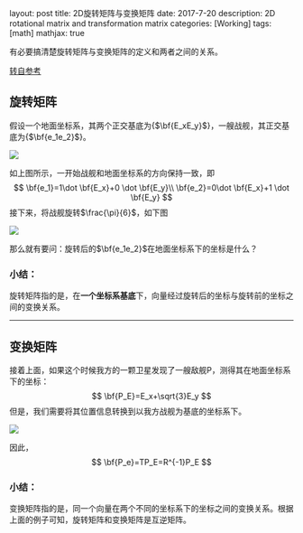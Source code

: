 layout: post
title: 2D旋转矩阵与变换矩阵
date: 2017-7-20
description: 2D rotational matrix and transformation matrix
categories: [Working]
tags: [math]
mathjax:    true



有必要搞清楚旋转矩阵与变换矩阵的定义和两者之间的关系。

[转自参考](http://kenkatagiri.me/2d-rotations-and-transformations/)

## 旋转矩阵

假设一个地面坐标系，其两个正交基底为{$\bf{E_xE_y}$}，一艘战舰，其正交基底为{$\bf{e_1e_2}$}。

![](http://kenkatagiri.me/wp-content/uploads/2016/07/euler-object-unrotated-1-300x265.png)

如上图所示，一开始战舰和地面坐标系的方向保持一致，即
$$
\bf{e_1}=1\dot \bf{E_x}+0 \dot \bf{E_y}\\
\bf{e_2}=0\dot \bf{E_x}+1 \dot \bf{E_y}
$$
接下来，将战舰旋转$\frac{\pi}{6}$，如下图

![](http://kenkatagiri.me/wp-content/uploads/2016/07/euler-object-rotated-1-300x265.png)

那么就有要问：旋转后的$\bf{e_1e_2}$在地面坐标系下的坐标是什么？

### 小结：

旋转矩阵指的是，在**一个坐标系基底**下，向量经过旋转后的坐标与旋转前的坐标之间的变换关系。

------

## 变换矩阵

接着上面，如果这个时候我方的一颗卫星发现了一艘敌舰P，测得其在地面坐标系下的坐标：
$$
\bf{P_E}=E_x+\sqrt{3}E_y
$$
但是，我们需要将其位置信息转换到以我方战舰为基底的坐标系下。

![](http://kenkatagiri.me/wp-content/uploads/2016/07/enemy_ship-300x265.png)

因此，
$$
\bf{P_e}=TP_E=R^{-1}P_E
$$

### 小结：

变换矩阵指的是，同一个向量在两个不同的坐标系下的坐标之间的变换关系。根据上面的例子可知，旋转矩阵和变换矩阵是互逆矩阵。

